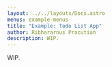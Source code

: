```yaml
---
layout: ../../layouts/Docs.astro
menus: example-menus
title: "Example: Todo List App"
author: Ribhararnus Pracutian
description: WIP.
---
```


WIP.

